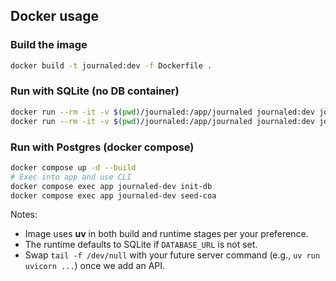 ## Docker usage

### Build the image
```bash
docker build -t journaled:dev -f Dockerfile .
```

### Run with SQLite (no DB container)
```bash
docker run --rm -it -v $(pwd)/journaled:/app/journaled journaled:dev journaled-dev init-db
docker run --rm -it -v $(pwd)/journaled:/app/journaled journaled:dev journaled-dev seed-coa
```

### Run with Postgres (docker compose)
```bash
docker compose up -d --build
# Exec into app and use CLI
docker compose exec app journaled-dev init-db
docker compose exec app journaled-dev seed-coa
```

Notes:
- Image uses **uv** in both build and runtime stages per your preference.
- The runtime defaults to SQLite if `DATABASE_URL` is not set.
- Swap `tail -f /dev/null` with your future server command (e.g., `uv run uvicorn ...`) once we add an API.
